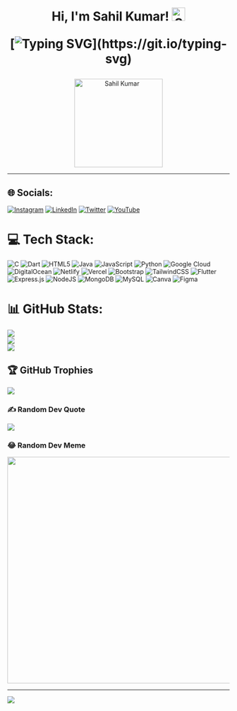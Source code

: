 <h1 align="center">Hi, I'm Sahil Kumar!
  
<img src="https://raw.githubusercontent.com/aemmadi/aemmadi/master/wave.gif" alt="Sahil Kumar" width="30px">
  
[![Typing SVG](https://readme-typing-svg.herokuapp.com?font=Montserrat&color=%239333F7&vCenter=true&lines=A+Passionate+App+Developer;A+Frontend+Web+Developer;A+Competitive+Coder;A+Tech+Enthusiast;)](https://git.io/typing-svg)
</h1>
<p align="center">
  <img src="https://github.com/thompsonemerson/thompsonemerson/raw/master/cover-thompson.png" alt="Sahil Kumar" height="200">
</p>
<hr>

<!---
TheWiz-12/TheWiz-12 is a ✨ special ✨ repository because its `README.md` (this file) appears on your GitHub profile.
You can click the Preview link to take a look at your changes.
--->


## 🌐 Socials:
[![Instagram](https://img.shields.io/badge/Instagram-%23E4405F.svg?logo=Instagram&logoColor=white)](https://instagram.com/sahilxwiz) [![LinkedIn](https://img.shields.io/badge/LinkedIn-%230077B5.svg?logo=linkedin&logoColor=white)](https://linkedin.com/in/sahil-kumar-676aba142) [![Twitter](https://img.shields.io/badge/Twitter-%231DA1F2.svg?logo=Twitter&logoColor=white)](https://twitter.com/Simplysks) [![YouTube](https://img.shields.io/badge/YouTube-%23FF0000.svg?logo=YouTube&logoColor=white)](https://youtube.com/c/UCbPUCeMqFSq51uvPB8mpHOg) 

# 💻 Tech Stack:
![C](https://img.shields.io/badge/c-%2300599C.svg?style=for-the-badge&logo=c&logoColor=white) ![Dart](https://img.shields.io/badge/dart-%230175C2.svg?style=for-the-badge&logo=dart&logoColor=white) ![HTML5](https://img.shields.io/badge/html5-%23E34F26.svg?style=for-the-badge&logo=html5&logoColor=white) ![Java](https://img.shields.io/badge/java-%23ED8B00.svg?style=for-the-badge&logo=java&logoColor=white) ![JavaScript](https://img.shields.io/badge/javascript-%23323330.svg?style=for-the-badge&logo=javascript&logoColor=%23F7DF1E) ![Python](https://img.shields.io/badge/python-3670A0?style=for-the-badge&logo=python&logoColor=ffdd54) ![Google Cloud](https://img.shields.io/badge/Google%20Cloud-%234285F4.svg?style=for-the-badge&logo=google-cloud&logoColor=white) ![DigitalOcean](https://img.shields.io/badge/DigitalOcean-%230167ff.svg?style=for-the-badge&logo=digitalOcean&logoColor=white) ![Netlify](https://img.shields.io/badge/netlify-%23000000.svg?style=for-the-badge&logo=netlify&logoColor=#00C7B7) ![Vercel](https://img.shields.io/badge/vercel-%23000000.svg?style=for-the-badge&logo=vercel&logoColor=white) ![Bootstrap](https://img.shields.io/badge/bootstrap-%23563D7C.svg?style=for-the-badge&logo=bootstrap&logoColor=white) ![TailwindCSS](https://img.shields.io/badge/tailwindcss-%2338B2AC.svg?style=for-the-badge&logo=tailwind-css&logoColor=white) ![Flutter](https://img.shields.io/badge/Flutter-%2302569B.svg?style=for-the-badge&logo=Flutter&logoColor=white) ![Express.js](https://img.shields.io/badge/express.js-%23404d59.svg?style=for-the-badge&logo=express&logoColor=%2361DAFB) ![NodeJS](https://img.shields.io/badge/node.js-6DA55F?style=for-the-badge&logo=node.js&logoColor=white) ![MongoDB](https://img.shields.io/badge/MongoDB-%234ea94b.svg?style=for-the-badge&logo=mongodb&logoColor=white) ![MySQL](https://img.shields.io/badge/mysql-%2300f.svg?style=for-the-badge&logo=mysql&logoColor=white) ![Canva](https://img.shields.io/badge/Canva-%2300C4CC.svg?style=for-the-badge&logo=Canva&logoColor=white) 	![Figma](https://img.shields.io/badge/figma-%23F24E1E.svg?style=for-the-badge&logo=figma&logoColor=white)
# 📊 GitHub Stats:
![](https://github-readme-stats.vercel.app/api?username=TheWiz-12&theme=dark&hide_border=false&include_all_commits=true&count_private=true)<br/>
![](https://github-readme-streak-stats.herokuapp.com/?user=TheWiz-12&theme=dark&hide_border=false)<br/>
![](https://github-readme-stats.vercel.app/api/top-langs/?username=TheWiz-12&theme=dark&hide_border=false&include_all_commits=true&count_private=true&layout=compact)

## 🏆 GitHub Trophies
![](https://github-profile-trophy.vercel.app/?username=TheWiz-12&theme=discord&no-frame=false&no-bg=true&margin-w=4)

### ✍️ Random Dev Quote
![](https://quotes-github-readme.vercel.app/api?type=horizontal&theme=tokyonight)

### 😂 Random Dev Meme
<img src="https://random-memer.herokuapp.com/" width="512px"/>

---
[![](https://visitcount.itsvg.in/api?id=TheWiz-12&icon=0&color=0)](https://visitcount.itsvg.in)
